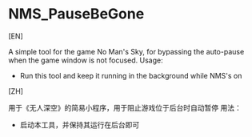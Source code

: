 # NMS_PauseBeGone
[EN]

A simple tool for the game No Man's Sky, for bypassing the auto-pause when the game window is not focused.
Usage:
 - Run this tool and keep it running in the background while NMS's on

[ZH]

用于《无人深空》的简易小程序，用于阻止游戏位于后台时自动暂停
用法：
 - 启动本工具，并保持其运行在后台即可
